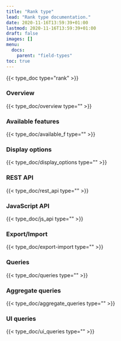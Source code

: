 ```yaml
---
title: "Rank type"
lead: "Rank type documentation."
date: 2020-11-16T13:59:39+01:00
lastmod: 2020-11-16T13:59:39+01:00
draft: false
images: []
menu:
  docs:
    parent: "field-types"
toc: true
---
```


{{< type_doc type="rank" >}}
### Overview
{{< type_doc/overview type="" >}}

### Available features
{{< type_doc/available_f type="" >}}

### Display options 
{{< type_doc/display_options type="" >}}

### REST API 
{{< type_doc/rest_api type="" >}}

### JavaScript API
{{< type_doc/js_api type="" >}}

### Export/Import
{{< type_doc/export-import type="" >}}

### Queries 
{{< type_doc/queries type="" >}}

### Aggregate queries
{{< type_doc/aggregate_queries type="" >}}

### UI queries
{{< type_doc/ui_queries type="" >}}
